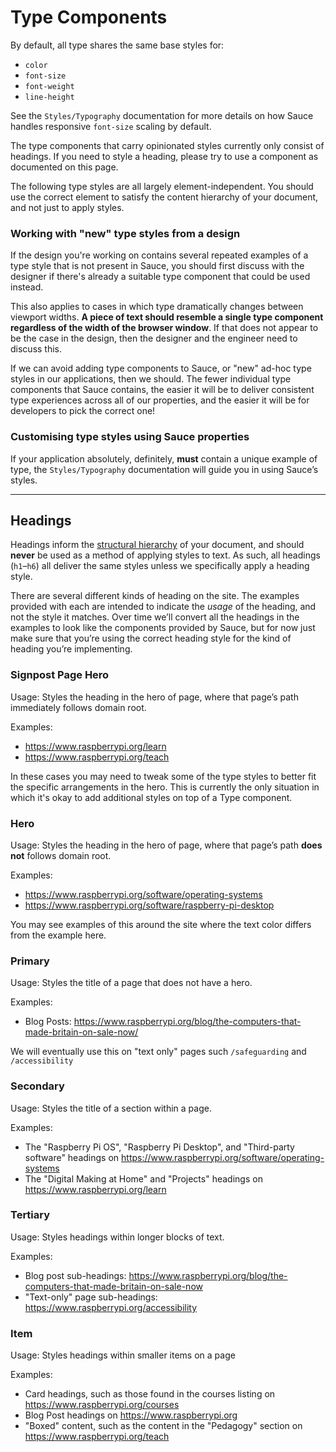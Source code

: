 # Type Components

By default, all type shares the same base styles for:

- `color`
- `font-size`
- `font-weight`
- `line-height`

See the `Styles/Typography` documentation for more details on how Sauce handles responsive `font-size` scaling by default.

The type components that carry opinionated styles currently only consist of headings. If you need to style a heading, please try to use a component as documented on this page.

The following type styles are all largely element-independent. You should use the correct element to satisfy the content hierarchy of your document, and not just to apply styles.

### Working with "new" type styles from a design

If the design you're working on contains several repeated examples of a type style that is not present in Sauce, you should first discuss with the designer if there's already a suitable type component that could be used instead.

This also applies to cases in which type dramatically changes between viewport widths. **A piece of text should resemble a single type component regardless of the width of the browser window**. If that does not appear to be the case in the design, then the designer and the engineer need to discuss this.

If we can avoid adding type components to Sauce, or "new" ad-hoc type styles in our applications, then we should. The fewer individual type components that Sauce contains, the easier it will be to deliver consistent type experiences across all of our properties, and the easier it will be for developers to pick the correct one!

### Customising type styles using Sauce properties

If your application absolutely, definitely, **must** contain a unique example of type, the `Styles/Typography` documentation will guide you in using Sauce’s styles.

---

## Headings

Headings inform the [structural hierarchy](https://developer.mozilla.org/en-US/docs/Learn/HTML/Introduction_to_HTML/HTML_text_fundamentals#implementing_structural_hierarchy) of your document, and should **never** be used as a method of applying styles to text. As such, all headings (`h1`–`h6`) all deliver the same styles unless we specifically apply a heading style.

There are several different kinds of heading on the site. The examples provided with each are intended to indicate the _usage_ of the heading, and not the style it matches. Over time we’ll convert all the headings in the examples to look like the components provided by Sauce, but for now just make sure that you’re using the correct heading style for the kind of heading you’re implementing.

### Signpost Page Hero

Usage: Styles the heading in the hero of page, where that page’s path immediately follows domain root.

Examples:

- https://www.raspberrypi.org/learn
- https://www.raspberrypi.org/teach

In these cases you may need to tweak some of the type styles to better fit the specific arrangements in the hero. This is currently the only situation in which it's okay to add additional styles on top of a Type component.

### Hero

Usage: Styles the heading in the hero of page, where that page’s path **does not** follows domain root.

Examples:

- https://www.raspberrypi.org/software/operating-systems
- https://www.raspberrypi.org/software/raspberry-pi-desktop

You may see examples of this around the site where the text color differs from the example here.

### Primary

Usage: Styles the title of a page that does not have a hero.

Examples:

- Blog Posts: https://www.raspberrypi.org/blog/the-computers-that-made-britain-on-sale-now/

We will eventually use this on "text only" pages such `/safeguarding` and `/accessibility`

### Secondary

Usage: Styles the title of a section within a page.

Examples:

- The "Raspberry Pi OS", "Raspberry Pi Desktop", and "Third-party software" headings on https://www.raspberrypi.org/software/operating-systems
- The "Digital Making at Home" and "Projects" headings on https://www.raspberrypi.org/learn

### Tertiary

Usage: Styles headings within longer blocks of text.

Examples:

- Blog post sub-headings: https://www.raspberrypi.org/blog/the-computers-that-made-britain-on-sale-now
- "Text-only" page sub-headings: https://www.raspberrypi.org/accessibility

### Item

Usage: Styles headings within smaller items on a page

Examples:

- Card headings, such as those found in the courses listing on https://www.raspberrypi.org/courses
- Blog Post headings on https://www.raspberrypi.org
- "Boxed" content, such as the content in the "Pedagogy" section on https://www.raspberrypi.org/teach
